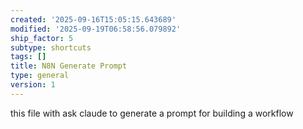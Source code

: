 ```yaml
---
created: '2025-09-16T15:05:15.643689'
modified: '2025-09-19T06:58:56.079892'
ship_factor: 5
subtype: shortcuts
tags: []
title: N8N Generate Prompt
type: general
version: 1
---
```


this file with ask claude to generate a prompt for building a workflow